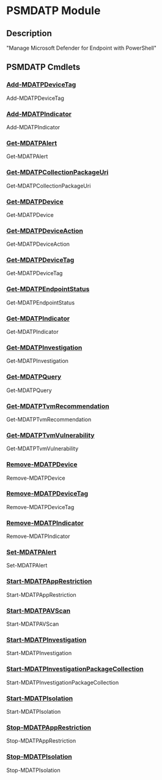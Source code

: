 ﻿---
Module Name: PSMDATP
Module Guid: 5b1f66a1-78d5-4d12-9c89-0bb749da773f
Download Help Link: NA
Help Version: 1.1.0
Locale: en-US
---

# PSMDATP Module
## Description
"Manage Microsoft Defender for Endpoint with PowerShell"

## PSMDATP Cmdlets
### [Add-MDATPDeviceTag](Add-MDATPDeviceTag.md)
Add-MDATPDeviceTag

### [Add-MDATPIndicator](Add-MDATPIndicator.md)
Add-MDATPIndicator

### [Get-MDATPAlert](Get-MDATPAlert.md)
Get-MDATPAlert

### [Get-MDATPCollectionPackageUri](Get-MDATPCollectionPackageUri.md)
Get-MDATPCollectionPackageUri

### [Get-MDATPDevice](Get-MDATPDevice.md)
Get-MDATPDevice

### [Get-MDATPDeviceAction](Get-MDATPDeviceAction.md)
Get-MDATPDeviceAction

### [Get-MDATPDeviceTag](Get-MDATPDeviceTag.md)
Get-MDATPDeviceTag

### [Get-MDATPEndpointStatus](Get-MDATPEndpointStatus.md)
Get-MDATPEndpointStatus

### [Get-MDATPIndicator](Get-MDATPIndicator.md)
Get-MDATPIndicator

### [Get-MDATPInvestigation](Get-MDATPInvestigation.md)
Get-MDATPInvestigation

### [Get-MDATPQuery](Get-MDATPQuery.md)
Get-MDATPQuery

### [Get-MDATPTvmRecommendation](Get-MDATPTvmRecommendation.md)
Get-MDATPTvmRecommendation

### [Get-MDATPTvmVulnerability](Get-MDATPTvmVulnerability.md)
Get-MDATPTvmVulnerability

### [Remove-MDATPDevice](Remove-MDATPDevice.md)
Remove-MDATPDevice

### [Remove-MDATPDeviceTag](Remove-MDATPDeviceTag.md)
Remove-MDATPDeviceTag

### [Remove-MDATPIndicator](Remove-MDATPIndicator.md)
Remove-MDATPIndicator

### [Set-MDATPAlert](Set-MDATPAlert.md)
Set-MDATPAlert

### [Start-MDATPAppRestriction](Start-MDATPAppRestriction.md)
Start-MDATPAppRestriction

### [Start-MDATPAVScan](Start-MDATPAVScan.md)
Start-MDATPAVScan

### [Start-MDATPInvestigation](Start-MDATPInvestigation.md)
Start-MDATPInvestigation

### [Start-MDATPInvestigationPackageCollection](Start-MDATPInvestigationPackageCollection.md)
Start-MDATPInvestigationPackageCollection

### [Start-MDATPIsolation](Start-MDATPIsolation.md)
Start-MDATPIsolation

### [Stop-MDATPAppRestriction](Stop-MDATPAppRestriction.md)
Stop-MDATPAppRestriction

### [Stop-MDATPIsolation](Stop-MDATPIsolation.md)
Stop-MDATPIsolation


